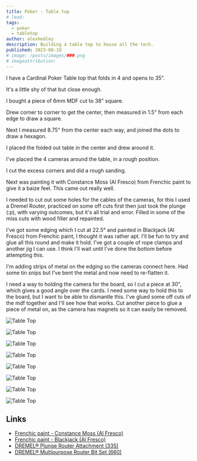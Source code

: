 ```yaml
---
title: Poker - Table top
# lead:
tags:
  - poker
  - tabletop
author: alexhedley
description: Building a table top to house all the tech.
published: 2023-08-19
# image: /posts/images/###.png
# imageattribution:
---
```


<!-- # Poker Table Top -->

<?# Markdown ?>
<?!^ "./../includes/posts/poker.md" /?>
<?#/ Markdown ?>

I have a Cardinal Poker Table top that folds in 4 and opens to 35".

It's a little shy of that but close enough.

I bought a piece of 6mm MDF cut to 38" square.

Drew corner to corner to get the center, then measured in 1.5" from each edge to draw a square.

Next I measured 8.75" from the center each way, and joined the dots to draw a hexagon.

I placed the folded out table in the center and drew around it.

I've placed the 4 cameras around the table, in a rough position.

I cut the excess corners and did a rough sanding.

Next was painting it with Constance Moss (Al Fresco) from Frenchic paint to give it a baize feel. This came out really well.

I needed to cut out some holes for the cables of the cameras, for this I used a Dremel Router, practiced on some off cuts first then just took the plunge (:p), with varying outcomes, but it's all trial and error. Filled in some of the miss cuts with wood filler and repainted.

I've got some edging which I cut at 22.5° and painted in Blackjack (Al Fresco) from Frenchic paint, I thought it was rather apt. I'll be fun to try and glue all this round and make it hold. I've got a couple of rope clamps and another jig I can use. I think I'll wait until I've done the bottom before attempting this.

I'm adding strips of metal on the edging so the cameras connect here. Had some tin snips but I've bent the metal and now need to re-flatten it.

I need a way to holding the camera for the board, so I cut a piece at 30", which gives a good angle over the cards. I need some way to hold this to the board, but I want to be able to dismantle this. I've glued some off cuts of the mdf together and I'll see how that works. Cut another piece to glue a piece of metal on, as the camera has magnets so it can easily be removed.

![Table Top](images/poker/poker-table-top-1.jpg "Table Top")

![Table Top](images/poker/poker-table-top-2.jpg "Table Top")

![Table Top](images/poker/poker-table-top-3.jpg "Table Top")

![Table Top](images/poker/poker-table-top-4.jpg "Table Top")

![Table Top](images/poker/poker-table-top-5.jpg "Table Top")

![Table Top](images/poker/poker-table-top-6.jpg "Table Top")

![Table Top](images/poker/poker-table-top-7.jpg "Table Top")

![Table Top](images/poker/poker-table-top-8.jpg "Table Top")

## Links

- [Frenchic paint - Constance Moss (Al Fresco)](https://frenchicpaint.co.uk/collections/paint-al-fresco/products/constance-moss-al-fresco)
- [Frenchic paint - Blackjack (Al Fresco)](https://frenchicpaint.co.uk/collections/paint-al-fresco/products/blackjack-al-fresco)
- [DREMEL® Plunge Router Attachment (335)](https://www.dremel.com/gb/en/p/dremel-plunge-router-attachment-26150335ja)
- [DREMEL® Multipurpose Router Bit Set (660)](https://www.dremel.com/gb/en/p/dremel-multipurpose-router-bit-set-26150660ja)
